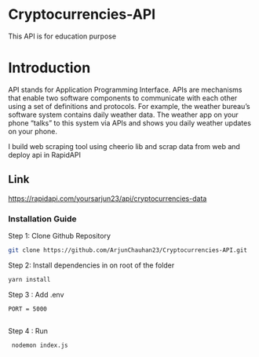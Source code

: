 # Cryptocurrencies-API
This API is for education purpose

# Introduction

API stands for Application Programming Interface. APIs are mechanisms that enable two software components to communicate with each other using a set of definitions and protocols. For example, the weather bureau’s software system contains daily weather data. The weather app on your phone “talks” to this system via APIs and shows you daily weather updates on your phone.

I build web scraping tool using cheerio lib and scrap data from web and deploy api in RapidAPI

## Link
    
   https://rapidapi.com/yoursarjun23/api/cryptocurrencies-data


### Installation Guide

Step 1: Clone Github Repository

```bash
git clone https://github.com/ArjunChauhan23/Cryptocurrencies-API.git
```

Step 2: Install dependencies in
on root of the folder

```bash
yarn install
```

Step 3 : Add .env 

```bash
PORT = 5000
 
```

Step 4 : Run


```bash
 nodemon index.js
```




